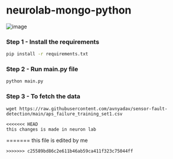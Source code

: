 # neurolab-mongo-python

![image](https://user-images.githubusercontent.com/57321948/196933065-4b16c235-f3b9-4391-9cfe-4affcec87c35.png)

### Step 1 - Install the requirements

```bash
pip install -r requirements.txt
```

### Step 2 - Run main.py file

```bash
python main.py
```

### Step 3 - To fetch the data 
```
wget https://raw.githubusercontent.com/avnyadav/sensor-fault-detection/main/aps_failure_training_set1.csv

```


```
<<<<<<< HEAD
this changes is made in neuron lab 
```
=======
this file is edited by me 
```
>>>>>>> c25589bd86c2e611b46ab59ca411f323c75044ff
